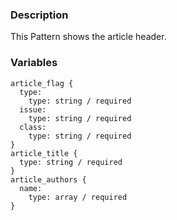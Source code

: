 ### Description
This Pattern shows the article header.

### Variables
~~~
article_flag {
  type:
    type: string / required
  issue:
    type: string / required
  class:
    type: string / required
}
article_title {
  type: string / required
}
article_authors {
  name:
    type: array / required
}
~~~
